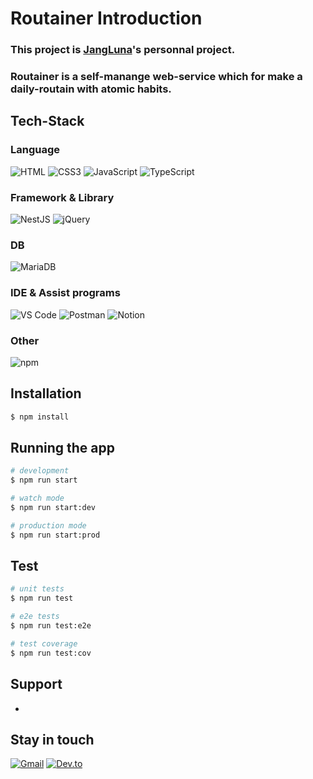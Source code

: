 # Routainer Introduction
### This project is [JangLuna](https://github.com/Phantola)'s personnal project.
### Routainer is a self-manange web-service which for make a daily-routain with atomic habits.

## Tech-Stack

### Language
![HTML](https://img.shields.io/badge/html5-E34F26.svg?&style=for-the-badge&logo=html5&logoColor=white)
![CSS3](https://img.shields.io/badge/CSS3-1572B6.svg?&style=for-the-badge&logo=CSS3&logoColor=white)
![JavaScript](https://img.shields.io/badge/JavaScript-f7df12.svg?&style=for-the-badge&logo=JavaScript&logoColor=black)
![TypeScript](https://img.shields.io/badge/TypeScript-3178C6.svg?&style=for-the-badge&logo=TypeScript&logoColor=white)

### Framework & Library
![NestJS](https://img.shields.io/badge/NestJS-E0234E.svg?&style=for-the-badge&logo=NestJS&logoColor=white)
![jQuery](https://img.shields.io/badge/jQuery-0769AD.svg?&style=for-the-badge&logo=jQuery&logoColor=white)

### DB
![MariaDB](https://img.shields.io/badge/MariaDB-003545.svg?&style=for-the-badge&logo=MariaDB&logoColor=white)

### IDE & Assist programs
![VS Code](https://img.shields.io/badge/Visual%20Studio%20Code-007ACC.svg?&style=for-the-badge&logo=VisualStudioCode&logoColor=white)
![Postman](https://img.shields.io/badge/Postman-FF6C37.svg?&style=for-the-badge&logo=Postman&logoColor=white)
![Notion](https://img.shields.io/badge/Notion-000000.svg?&style=for-the-badge&logo=Notion&logoColor=white)

### Other
![npm](https://img.shields.io/badge/npm-CB3837.svg?&style=for-the-badge&logo=npm&logoColor=white)


## Installation

```bash
$ npm install
```

## Running the app

```bash
# development
$ npm run start

# watch mode
$ npm run start:dev

# production mode
$ npm run start:prod
```

## Test

```bash
# unit tests
$ npm run test

# e2e tests
$ npm run test:e2e

# test coverage
$ npm run test:cov
```

## Support
-

## Stay in touch
[![Gmail](https://img.shields.io/badge/devmonarch0115@gmail.com-EA4335.svg?&style=for-the-badge&logo=Gmail&logoColor=white)](mailto:devmonarch0115@gmail.com)
[![Dev.to](https://img.shields.io/badge/JangLuna's%20dev.to-0A0A0A.svg?&style=for-the-badge&logo=dev.to&logoColor=white)](https://dev.to/jangluna)
